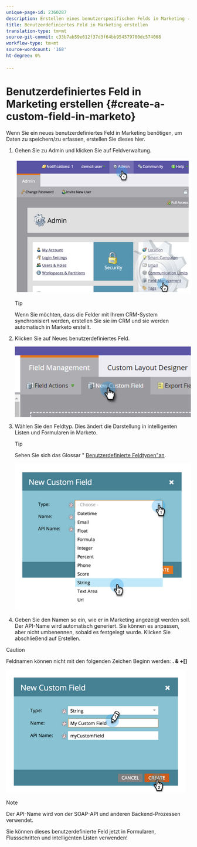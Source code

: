 ```yaml
---
unique-page-id: 2360287
description: Erstellen eines benutzerspezifischen Felds in Marketing - Marketing Docs - Produktdokumentation
title: Benutzerdefiniertes Feld in Marketing erstellen
translation-type: tm+mt
source-git-commit: c33b7ab59e612f37d3f64bb954579700dc574068
workflow-type: tm+mt
source-wordcount: '168'
ht-degree: 0%

---
```



# Benutzerdefiniertes Feld in Marketing erstellen {#create-a-custom-field-in-marketo}

Wenn Sie ein neues benutzerdefiniertes Feld in Marketing benötigen, um Daten zu speichern/zu erfassen, erstellen Sie dieses hier.

1. Gehen Sie zu Admin und klicken Sie auf Feldverwaltung.

   ![](assets/image2014-9-24-13-3a46-3a26.png)

   >[!TIP]
   >
   >Wenn Sie möchten, dass die Felder mit Ihrem CRM-System synchronisiert werden, erstellen Sie sie im CRM und sie werden automatisch in Marketo erstellt.

1. Klicken Sie auf Neues benutzerdefiniertes Feld.

   ![](assets/two.png)

1. Wählen Sie den Feldtyp. Dies ändert die Darstellung in intelligenten Listen und Formularen in Marketo.

   >[!TIP]
   >
   >Sehen Sie sich das Glossar &quot; [Benutzerdefinierte Feldtypen&quot;an](custom-field-type-glossary.md).

   ![](assets/image2014-9-24-13-3a47-3a42.png)

1. Geben Sie den Namen so ein, wie er in Marketing angezeigt werden soll. Der API-Name wird automatisch generiert. Sie können es anpassen, aber nicht umbenennen, sobald es festgelegt wurde. Klicken Sie abschließend auf Erstellen.

>[!CAUTION]
>
>Feldnamen können nicht mit den folgenden Zeichen Beginn werden: **. &amp; +[]**

![](assets/image2014-9-24-13-3a48-3a26.png)

>[!NOTE]
>
>Der API-Name wird von der SOAP-API und anderen Backend-Prozessen verwendet.

Sie können dieses benutzerdefinierte Feld jetzt in Formularen, Flussschritten und intelligenten Listen verwenden!